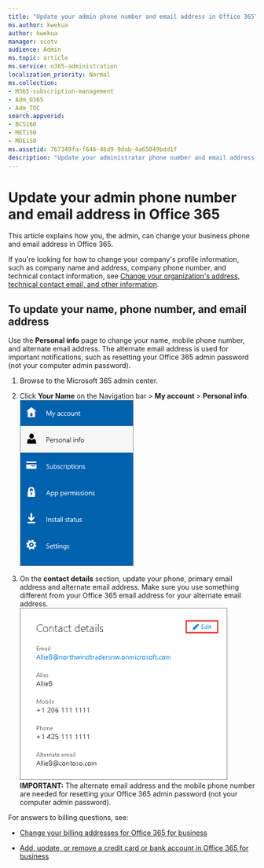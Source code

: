 ```yaml
---
title: "Update your admin phone number and email address in Office 365"
ms.author: kwekua
author: kwekua
manager: scotv
audience: Admin
ms.topic: article
ms.service: o365-administration
localization_priority: Normal
ms.collection: 
- M365-subscription-management
- Adm_O365
- Adm_TOC
search.appverid:
- BCS160
- MET150
- MOE150
ms.assetid: 767349fa-f646-46d9-9dab-4a65049bdd1f
description: "Update your administrator phone number and email address in the Microsoft 365 admin center. You'll need this information if you want to reset your own admin password."
---
```


# Update your admin phone number and email address in Office 365

This article explains how you, the admin, can change your business phone and email address in Office 365. 
  
If you're looking for how to change your company's profile information, such as company name and address, company phone number, and technical contact information, see [Change your organization's address, technical contact email, and other information](change-address-contact-and-more.md). 
  
## To update your name, phone number, and email address

Use the **Personal info** page to change your name, mobile phone number, and alternate email address. The alternate email address is used for important notifications, such as resetting your Office 365 admin password (not your computer admin password). 
  
1. Browse to the Microsoft 365 admin center.
    
2. Click **Your Name** on the Navigation bar \> **My account** \> **Personal info**.<br/>![Update your admin personal info](../media/de422327-dd57-47c5-a3a0-3ddbae805bb8.png)
  
3. On the **contact details** section, update your phone, primary email address and alternate email address. Make sure you use something different from your Office 365 email address for your alternate email address.<br/>![Use contact details to update admin info](../media/f3e52395-e259-426b-9f50-679bceeb987e.png)<br/>**IMPORTANT:** The alternate email address and the mobile phone number are needed for resetting your Office 365 admin password (not your computer admin password). 
  
For answers to billing questions, see:
  
- [Change your billing addresses for Office 365 for business](../subscriptions-and-billing/change-your-billing-addresses.md)
    
- [Add, update, or remove a credit card or bank account in Office 365 for business](../subscriptions-and-billing/add-update-or-remove-credit-card-or-bank-account.md)
    

